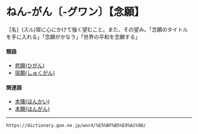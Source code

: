 # ねん‐がん〔‐グワン〕【念願】

［名］(スル)常に心にかけて強く望むこと。また、その望み。「念願のタイトルを手に入れる」「念願がかなう」「世界の平和を念願する」

#### 類語

-   [悲願(ひがん)](https://dictionary.goo.ne.jp/word/%E6%82%B2%E9%A1%98/#jn-183577)
-   [宿願(しゅくがん)](https://dictionary.goo.ne.jp/word/%E5%AE%BF%E9%A1%98/#jn-105051)

#### 関連語

-   [本懐(ほんかい)](https://dictionary.goo.ne.jp/word/%E6%9C%AC%E6%87%90/#jn-205894)
-   [本願(ほんがん)](https://dictionary.goo.ne.jp/word/%E6%9C%AC%E9%A1%98/#jn-205919)

---
`https://dictionary.goo.ne.jp/word/%E5%BF%B5%E9%A1%98/`